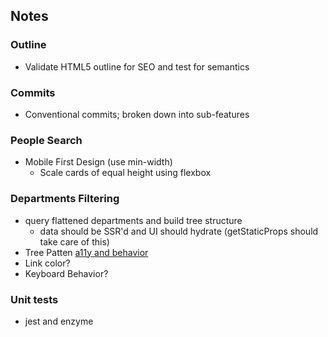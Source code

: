 ## Notes

### Outline

- Validate HTML5 outline for SEO and test for semantics

### Commits

- Conventional commits; broken down into sub-features

### People Search

- Mobile First Design (use min-width)
  - Scale cards of equal height using flexbox

### Departments Filtering

- query flattened departments and build tree structure
  - data should be SSR'd and UI should hydrate (getStaticProps should take care of this)
- Tree Patten [a11y and behavior](https://www.w3.org/TR/wai-aria-practices/examples/treeview/treeview-2/treeview-2a.html)
- Link color?
- Keyboard Behavior?

### Unit tests

- jest and enzyme
